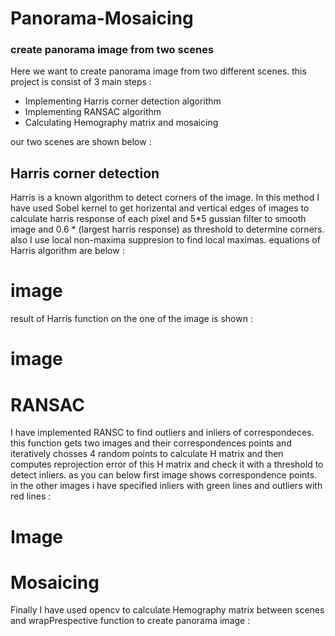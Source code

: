# Panorama-Mosaicing
### create panorama image from two scenes


Here we want to create panorama image from two different scenes. this project is consist of 3 main steps : 

- Implementing Harris corner detection algorithm
- Implementing RANSAC algorithm
- Calculating Hemography matrix and mosaicing

our two scenes are shown below : 

## Harris corner detection

 Harris is a known algorithm to detect corners of the image. In this method I have used Sobel kernel to get horizental and vertical edges of images to calculate harris response of each pixel and 5*5 gussian filter to smooth image and 0.6 * (largest harris response) as  threshold to determine corners. also I use local non-maxima suppresion to find local maximas. equations of Harris algorithm are below : 
# image
result of Harris function on the one of the image is shown : 
# image

# RANSAC
I have implemented RANSC to find outliers and inliers of correspondeces. this function gets two images and their correspondences points and iteratively chosses 4 random points to calculate H matrix and then computes reprojection error of this H matrix and check it with a threshold to detect inliers. as you can below first image shows correspondence points. in the other images i have specified inliers with green lines and outliers with red lines : 

# Image

# Mosaicing
Finally I have used opencv to calculate Hemography matrix between scenes and wrapPrespective function to create panorama image : 

